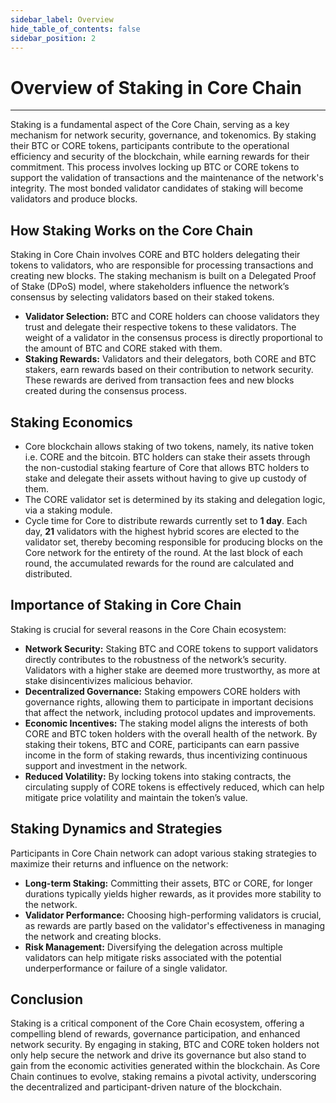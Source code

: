 ```yaml
---
sidebar_label: Overview
hide_table_of_contents: false
sidebar_position: 2
---
```


# Overview of Staking in Core Chain
---

Staking is a fundamental aspect of the Core Chain, serving as a key mechanism for network security, governance, and tokenomics. By staking their BTC or CORE tokens, participants contribute to the operational efficiency and security of the blockchain, while earning rewards for their commitment. This process involves locking up BTC or CORE tokens to support the validation of transactions and the maintenance of the network's integrity. The most bonded validator candidates of staking will become validators and produce blocks.

## How Staking Works on the Core Chain
Staking in Core Chain involves CORE and BTC holders delegating their tokens to validators, who are responsible for processing transactions and creating new blocks. The staking mechanism is built on a Delegated Proof of Stake (DPoS) model, where stakeholders influence the network’s consensus by selecting validators based on their staked tokens.

- **Validator Selection:** BTC and CORE holders can choose validators they trust and delegate their respective tokens to these validators. The weight of a validator in the consensus process is directly proportional to the amount of BTC and CORE staked with them.
- **Staking Rewards:** Validators and their delegators, both CORE and BTC stakers, earn rewards based on their contribution to network security. These rewards are derived from transaction fees and new blocks created during the consensus process.

## Staking Economics
* Core blockchain allows staking of two tokens, namely, its native token i.e. CORE and the bitcoin. BTC holders can stake their assets through the non-custodial staking fearture of Core that allows BTC holders to stake and delegate their assets without having to give up custody of them.
* The CORE validator set is determined by its staking and delegation logic, via a staking module.
* Cycle time for Core to distribute rewards currently set to **1 day**. Each day, **21** validators with the highest hybrid scores are elected to the validator set, thereby becoming responsible for producing blocks on the Core network for the entirety of the round. At the last block of each round, the accumulated rewards for the round are calculated and distributed.

## Importance of Staking in Core Chain
Staking is crucial for several reasons in the Core Chain ecosystem:

- **Network Security:** Staking BTC and CORE tokens to support validators directly contributes to the robustness of the network’s security. Validators with a higher stake are deemed more trustworthy, as more at stake disincentivizes malicious behavior.
- **Decentralized Governance:** Staking empowers CORE holders with governance rights, allowing them to participate in important decisions that affect the network, including protocol updates and improvements.
- **Economic Incentives:** The staking model aligns the interests of both CORE and BTC token holders with the overall health of the network. By staking their tokens, BTC and CORE, participants can earn passive income in the form of staking rewards, thus incentivizing continuous support and investment in the network.
- **Reduced Volatility:** By locking tokens into staking contracts, the circulating supply of CORE tokens is effectively reduced, which can help mitigate price volatility and maintain the token’s value.

## Staking Dynamics and Strategies
Participants in Core Chain network can adopt various staking strategies to maximize their returns and influence on the network:

- **Long-term Staking:** Committing their assets, BTC or CORE, for longer durations typically yields higher rewards, as it provides more stability to the network.
- **Validator Performance:** Choosing high-performing validators is crucial, as rewards are partly based on the validator's effectiveness in managing the network and creating blocks.
- **Risk Management:** Diversifying the delegation across multiple validators can help mitigate risks associated with the potential underperformance or failure of a single validator.

## Conclusion
Staking is a critical component of the Core Chain ecosystem, offering a compelling blend of rewards, governance participation, and enhanced network security. By engaging in staking, BTC and CORE token holders not only help secure the network and drive its governance but also stand to gain from the economic activities generated within the blockchain. As Core Chain continues to evolve, staking remains a pivotal activity, underscoring the decentralized and participant-driven nature of the blockchain.